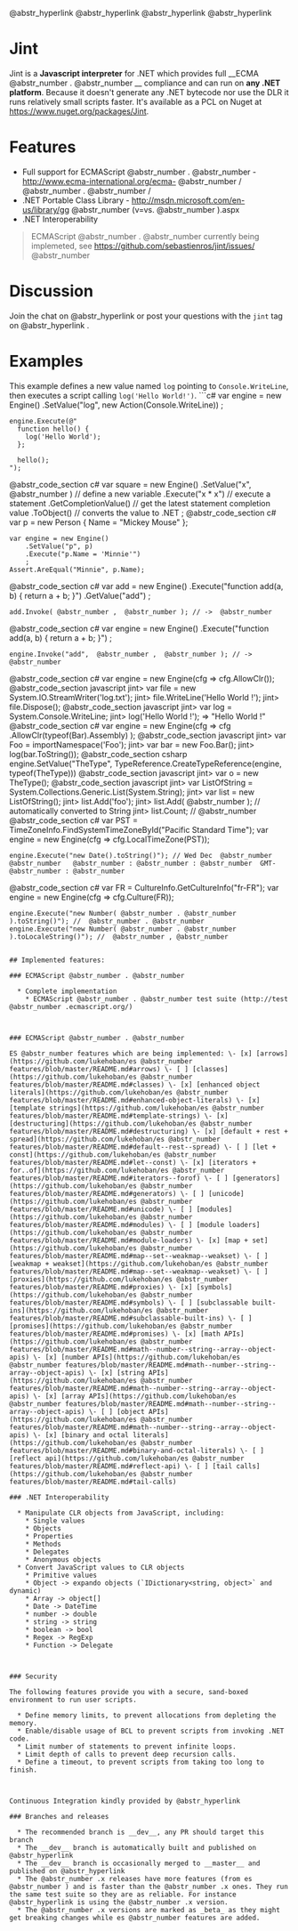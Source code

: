 @abstr_hyperlink @abstr_hyperlink @abstr_hyperlink @abstr_hyperlink 

# Jint

Jint is a __Javascript interpreter__ for .NET which provides full __ECMA @abstr_number . @abstr_number __ compliance and can run on __any .NET platform__. Because it doesn't generate any .NET bytecode nor use the DLR it runs relatively small scripts faster. It's available as a PCL on Nuget at https://www.nuget.org/packages/Jint.

# Features

  * Full support for ECMAScript @abstr_number . @abstr_number - http://www.ecma-international.org/ecma- @abstr_number / @abstr_number . @abstr_number /
  * .NET Portable Class Library - http://msdn.microsoft.com/en-us/library/gg @abstr_number (v=vs. @abstr_number ).aspx
  * .NET Interoperability 



> ECMAScript @abstr_number . @abstr_number currently being implemeted, see https://github.com/sebastienros/jint/issues/ @abstr_number 

# Discussion

Join the chat on @abstr_hyperlink or post your questions with the `jint` tag on @abstr_hyperlink .

# Examples

This example defines a new value named `log` pointing to `Console.WriteLine`, then executes a script calling `log('Hello World!')`. ```c# var engine = new Engine() .SetValue("log", new Action(Console.WriteLine)) ;
    
    
    engine.Execute(@"
      function hello() { 
        log('Hello World');
      };
    
      hello();
    ");
    

@abstr_code_section c# var square = new Engine() .SetValue("x", @abstr_number ) // define a new variable .Execute("x * x") // execute a statement .GetCompletionValue() // get the latest statement completion value .ToObject() // converts the value to .NET ; @abstr_code_section c# var p = new Person { Name = "Mickey Mouse" };
    
    
    var engine = new Engine()
        .SetValue("p", p)
        .Execute("p.Name = 'Minnie'")
        ;
    Assert.AreEqual("Minnie", p.Name);
    

@abstr_code_section c# var add = new Engine() .Execute("function add(a, b) { return a + b; }") .GetValue("add") ;
    
    
    add.Invoke( @abstr_number ,  @abstr_number ); // ->  @abstr_number
    

@abstr_code_section c# var engine = new Engine() .Execute("function add(a, b) { return a + b; }") ;
    
    
    engine.Invoke("add",  @abstr_number ,  @abstr_number ); // ->  @abstr_number
    

@abstr_code_section c# var engine = new Engine(cfg => cfg.AllowClr()); @abstr_code_section javascript jint> var file = new System.IO.StreamWriter('log.txt'); jint> file.WriteLine('Hello World !'); jint> file.Dispose(); @abstr_code_section javascript jint> var log = System.Console.WriteLine; jint> log('Hello World !'); => "Hello World !" @abstr_code_section c# var engine = new Engine(cfg => cfg .AllowClr(typeof(Bar).Assembly) ); @abstr_code_section javascript jint> var Foo = importNamespace('Foo'); jint> var bar = new Foo.Bar(); jint> log(bar.ToString()); @abstr_code_section csharp engine.SetValue("TheType", TypeReference.CreateTypeReference(engine, typeof(TheType))) @abstr_code_section javascript jint> var o = new TheType(); @abstr_code_section javascript jint> var ListOfString = System.Collections.Generic.List(System.String); jint> var list = new ListOfString(); jint> list.Add('foo'); jint> list.Add( @abstr_number ); // automatically converted to String jint> list.Count; // @abstr_number @abstr_code_section c# var PST = TimeZoneInfo.FindSystemTimeZoneById("Pacific Standard Time"); var engine = new Engine(cfg => cfg.LocalTimeZone(PST));
    
    
    engine.Execute("new Date().toString()"); // Wed Dec  @abstr_number   @abstr_number   @abstr_number : @abstr_number : @abstr_number  GMT- @abstr_number : @abstr_number
    

@abstr_code_section c# var FR = CultureInfo.GetCultureInfo("fr-FR"); var engine = new Engine(cfg => cfg.Culture(FR));
    
    
    engine.Execute("new Number( @abstr_number . @abstr_number ).toString()"); //  @abstr_number . @abstr_number 
    engine.Execute("new Number( @abstr_number . @abstr_number ).toLocaleString()"); //  @abstr_number , @abstr_number
    

```

## Implemented features:

### ECMAScript @abstr_number . @abstr_number

  * Complete implementation 
    * ECMAScript @abstr_number . @abstr_number test suite (http://test @abstr_number .ecmascript.org/) 



### ECMAScript @abstr_number . @abstr_number

ES @abstr_number features which are being implemented: \- [x] [arrows](https://github.com/lukehoban/es @abstr_number features/blob/master/README.md#arrows) \- [ ] [classes](https://github.com/lukehoban/es @abstr_number features/blob/master/README.md#classes) \- [x] [enhanced object literals](https://github.com/lukehoban/es @abstr_number features/blob/master/README.md#enhanced-object-literals) \- [x] [template strings](https://github.com/lukehoban/es @abstr_number features/blob/master/README.md#template-strings) \- [x] [destructuring](https://github.com/lukehoban/es @abstr_number features/blob/master/README.md#destructuring) \- [x] [default + rest + spread](https://github.com/lukehoban/es @abstr_number features/blob/master/README.md#default--rest--spread) \- [ ] [let + const](https://github.com/lukehoban/es @abstr_number features/blob/master/README.md#let--const) \- [x] [iterators + for..of](https://github.com/lukehoban/es @abstr_number features/blob/master/README.md#iterators--forof) \- [ ] [generators](https://github.com/lukehoban/es @abstr_number features/blob/master/README.md#generators) \- [ ] [unicode](https://github.com/lukehoban/es @abstr_number features/blob/master/README.md#unicode) \- [ ] [modules](https://github.com/lukehoban/es @abstr_number features/blob/master/README.md#modules) \- [ ] [module loaders](https://github.com/lukehoban/es @abstr_number features/blob/master/README.md#module-loaders) \- [x] [map + set](https://github.com/lukehoban/es @abstr_number features/blob/master/README.md#map--set--weakmap--weakset) \- [ ] [weakmap + weakset](https://github.com/lukehoban/es @abstr_number features/blob/master/README.md#map--set--weakmap--weakset) \- [ ] [proxies](https://github.com/lukehoban/es @abstr_number features/blob/master/README.md#proxies) \- [x] [symbols](https://github.com/lukehoban/es @abstr_number features/blob/master/README.md#symbols) \- [ ] [subclassable built-ins](https://github.com/lukehoban/es @abstr_number features/blob/master/README.md#subclassable-built-ins) \- [ ] [promises](https://github.com/lukehoban/es @abstr_number features/blob/master/README.md#promises) \- [x] [math APIs](https://github.com/lukehoban/es @abstr_number features/blob/master/README.md#math--number--string--array--object-apis) \- [x] [number APIs](https://github.com/lukehoban/es @abstr_number features/blob/master/README.md#math--number--string--array--object-apis) \- [x] [string APIs](https://github.com/lukehoban/es @abstr_number features/blob/master/README.md#math--number--string--array--object-apis) \- [x] [array APIs](https://github.com/lukehoban/es @abstr_number features/blob/master/README.md#math--number--string--array--object-apis) \- [ ] [object APIs](https://github.com/lukehoban/es @abstr_number features/blob/master/README.md#math--number--string--array--object-apis) \- [x] [binary and octal literals](https://github.com/lukehoban/es @abstr_number features/blob/master/README.md#binary-and-octal-literals) \- [ ] [reflect api](https://github.com/lukehoban/es @abstr_number features/blob/master/README.md#reflect-api) \- [ ] [tail calls](https://github.com/lukehoban/es @abstr_number features/blob/master/README.md#tail-calls)

### .NET Interoperability

  * Manipulate CLR objects from JavaScript, including: 
    * Single values
    * Objects
    * Properties
    * Methods
    * Delegates
    * Anonymous objects
  * Convert JavaScript values to CLR objects 
    * Primitive values
    * Object -> expando objects (`IDictionary<string, object>` and dynamic)
    * Array -> object[]
    * Date -> DateTime
    * number -> double
    * string -> string
    * boolean -> bool
    * Regex -> RegExp
    * Function -> Delegate



### Security

The following features provide you with a secure, sand-boxed environment to run user scripts.

  * Define memory limits, to prevent allocations from depleting the memory.
  * Enable/disable usage of BCL to prevent scripts from invoking .NET code.
  * Limit number of statements to prevent infinite loops.
  * Limit depth of calls to prevent deep recursion calls.
  * Define a timeout, to prevent scripts from taking too long to finish.



Continuous Integration kindly provided by @abstr_hyperlink 

### Branches and releases

  * The recommended branch is __dev__, any PR should target this branch
  * The __dev__ branch is automatically built and published on @abstr_hyperlink 
  * The __dev__ branch is occasionally merged to __master__ and published on @abstr_hyperlink 
  * The @abstr_number .x releases have more features (from es @abstr_number ) and is faster than the @abstr_number .x ones. They run the same test suite so they are as reliable. For instance @abstr_hyperlink is using the @abstr_number .x version.
  * The @abstr_number .x versions are marked as _beta_ as they might get breaking changes while es @abstr_number features are added. 


